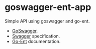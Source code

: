 # goswagger-ent-app
Simple API using goswagger and go-ent.

- [GoSwagger](https://goswagger.io/).
- [Swagger](https://swagger.io/specification/v2/) specification.
- [Go-Ent](https://entgo.io/docs/getting-started) documentation.
